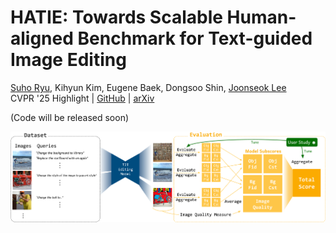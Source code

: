 # HATIE: Towards Scalable Human-aligned Benchmark for Text-guided Image Editing

[Suho Ryu](https://scholar.google.com/citations?user=fQCeEH0AAAAJ&hl)\,
Kihyun Kim\,
Eugene Baek\,
Dongsoo Shin\,
[Joonseok Lee](https://viplab.snu.ac.kr/)\
CVPR '25 Highlight |
[GitHub](https://github.com/SuhoRyu/HATIE) | [arXiv](https://arxiv.org/abs/2505.00502)

(Code will be released soon)

![t2i](images/main.png)
 
